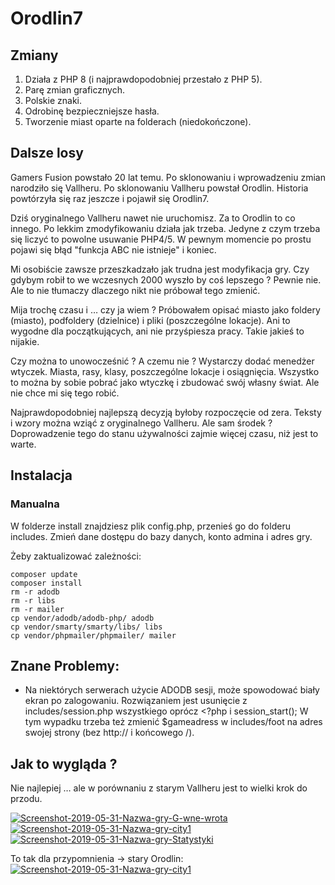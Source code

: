 # Orodlin7

## Zmiany

1. Działa z PHP 8 (i najprawdopodobniej przestało z PHP 5).
2. Parę zmian graficznych. 
3. Polskie znaki.
4. Odrobinę bezpieczniejsze hasła.
5. Tworzenie miast oparte na folderach (niedokończone).

## Dalsze losy

Gamers Fusion powstało 20 lat temu. Po sklonowaniu i wprowadzeniu zmian 
narodziło się Vallheru. Po sklonowaniu Vallheru powstał Orodlin. Historia 
powtórzyła się raz jeszcze i pojawił się Orodlin7. 

Dziś oryginalnego Vallheru nawet nie uruchomisz. Za to Orodlin to co 
innego. Po lekkim zmodyfikowaniu działa jak trzeba. Jedyne z czym 
trzeba się liczyć to powolne usuwanie PHP4/5. W pewnym momencie po 
prostu pojawi się błąd "funkcja ABC nie istnieje" i koniec. 

Mi osobiście zawsze przeszkadzało jak trudna jest modyfikacja gry. 
Czy gdybym robił to we wczesnych 2000 wyszło by coś lepszego ? Pewnie nie. 
Ale to nie tłumaczy dlaczego nikt nie próbował tego zmienić. 

Mija trochę czasu i … czy ja wiem ? Próbowałem opisać miasto jako foldery 
(miasto), podfoldery (dzielnice) i pliki (poszczególne lokacje). 
Ani to wygodne dla początkujących, ani nie przyśpiesza pracy. Takie 
jakieś to nijakie. 

Czy można to unowocześnić ? A czemu nie ? Wystarczy dodać menedżer wtyczek. 
Miasta, rasy, klasy, poszczególne lokacje i osiągnięcia. Wszystko to można 
by sobie pobrać jako wtyczkę i zbudować swój własny świat. Ale nie chce mi 
się tego robić. 

Najprawdopodobniej najlepszą decyzją byłoby rozpoczęcie od zera. Teksty i 
wzory można wziąć z oryginalnego Vallheru. Ale sam środek ? Doprowadzenie 
tego do stanu używalności zajmie więcej czasu, niż jest to warte.

## Instalacja

### Manualna

W folderze install znajdziesz plik config.php, przenieś go do folderu includes. 
Zmień dane dostępu do bazy danych, konto admina i adres gry. 

Żeby zaktualizować zależności: 

```
composer update
composer install
rm -r adodb
rm -r libs
rm -r mailer
cp vendor/adodb/adodb-php/ adodb
cp vendor/smarty/smarty/libs/ libs
cp vendor/phpmailer/phpmailer/ mailer
```

## Znane Problemy:

- Na niektórych serwerach użycie ADODB sesji, może spowodować biały ekran po zalogowaniu.
Rozwiązaniem jest usunięcie z includes/session.php wszystkiego oprócz <?php i session_start();
W tym wypadku trzeba też zmienić $gameadress w includes/foot na adres swojej strony (bez http:// i końcowego /).

## Jak to wygląda ?
Nie najlepiej … ale w porównaniu z starym Vallheru jest to wielki krok do przodu.

<a href="https://ibb.co/SDSLCXz"><img src="https://i.ibb.co/V06K4Ws/Screenshot-2019-05-31-Nazwa-gry-G-wne-wrota.jpg" alt="Screenshot-2019-05-31-Nazwa-gry-G-wne-wrota" border="0"></a>
<a href="https://ibb.co/VQL2SBs"><img src="https://i.ibb.co/KL5FqyJ/Screenshot-2019-05-31-Nazwa-gry-city1.jpg" alt="Screenshot-2019-05-31-Nazwa-gry-city1" border="0"></a>
<a href="https://ibb.co/n11hC17"><img src="https://i.ibb.co/ZggymgB/Screenshot-2019-05-31-Nazwa-gry-Statystyki.jpg" alt="Screenshot-2019-05-31-Nazwa-gry-Statystyki" border="0"></a>

To tak dla przypomnienia → stary Orodlin:
<a href="https://ibb.co/qCdGTR1"><img src="https://i.ibb.co/pQxDY3X/Screenshot-2019-05-31-Nazwa-gry-city1.png" alt="Screenshot-2019-05-31-Nazwa-gry-city1" border="0"></a>
